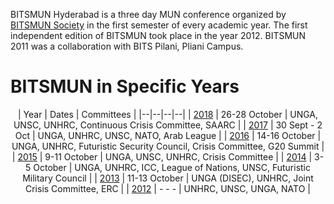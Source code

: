 <!-- TITLE: BITSMUN Hyderabad -->
<!-- SUBTITLE: BITSMUN Hyderabad is a three-day Model United Nation conference organised by the BITSMUN Society, usually in Septemeber/October every year.-->

BITSMUN Hyderabad is a three day MUN conference organized by [BITSMUN Society](/orgs/bitsmun-society) in the first semester of every academic year. The first independent edition of BITSMUN took place in the year 2012. BITSMUN 2011 was a collaboration with BITS Pilani, Pliani Campus. 
# BITSMUN in Specific Years
<center>

| Year | Dates | Committees |
|--|--|--|--|
| [2018](/fests/bitsmun/2018) | 26-28 October | UNGA, UNSC, UNHRC, Continuous Crisis Committee, SAARC |
| [2017](/fests/bitsmun/2017) | 30 Sept - 2 Oct | UNGA, UNHRC, UNSC, NATO, Arab League |
| [2016](/fests/bitsmun/2016) | 14-16 October | UNGA, UNHRC, Futuristic Security Council, Crisis Committee, G20 Summit | 
| [2015](/fests/bitsmun/2015) | 9-11 October | UNGA, UNSC, UNHRC, Crisis Committee |
| [2014](/fests/bitsmun/2014) | 3-5 October | UNGA, UNHRC, ICC, League of Nations, UNSC, Futuristic Military Council |
| [2013](/fests/bitsmun/2013) | 11-13 October | UNGA (DISEC), UNHRC, Joint Crisis Committee, ERC |
| [2012](/fests/bitsmun/2012) | - - - | UNHRC, UNSC, UNGA, NATO |

</center>